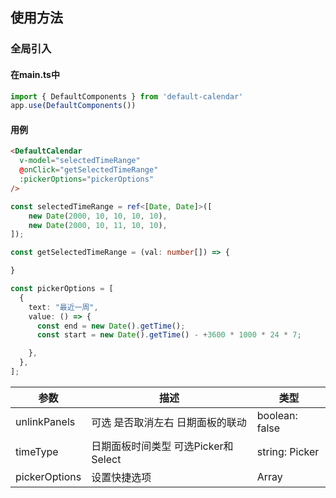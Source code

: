 ## 使用方法

### 全局引入

#### 在main.ts中
```typescript
import { DefaultComponents } from 'default-calendar'
app.use(DefaultComponents())
```

#### 用例
```html
<DefaultCalendar 
  v-model="selectedTimeRange"
  @onClick="getSelectedTimeRange"
  :pickerOptions="pickerOptions"
/>
```

```typescript
const selectedTimeRange = ref<[Date, Date]>([
	new Date(2000, 10, 10, 10, 10),
	new Date(2000, 10, 11, 10, 10),
]);

const getSelectedTimeRange = (val: number[]) => {

}

const pickerOptions = [
  {
    text: "最近一周",
    value: () => {
      const end = new Date().getTime();
      const start = new Date().getTime() - +3600 * 1000 * 24 * 7;

    },
  },
];
```


| 参数             | 描述                                                                          | 类型                                       |
| --------------- | ----------------------------------------------------------------------------- | ----------------------------------------- |
| unlinkPanels    | 可选 是否取消左右 日期面板的联动                                                  | boolean: false                            |
| timeType        | 日期面板时间类型 可选Picker和Select                                              | string: Picker                            |
| pickerOptions   | 设置快捷选项                                                                    | Array                                     |